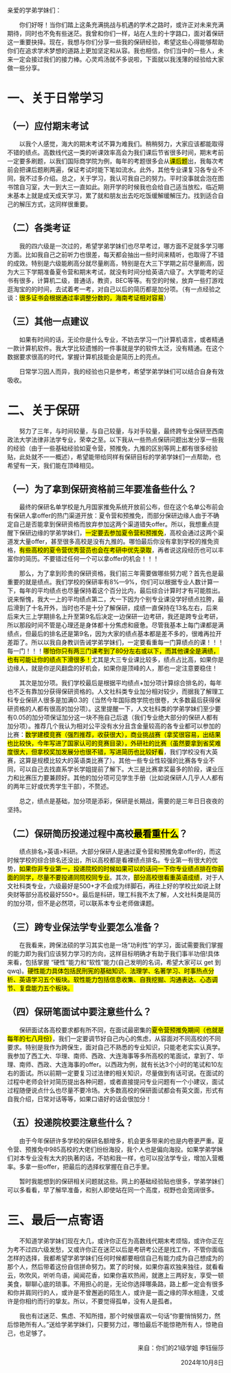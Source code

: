 亲爱的学弟学妹们：
	
&emsp;&emsp;你们好呀！当你们踏上这条充满挑战与机遇的学术之路时，或许正对未来充满期待，同时也不免有些迷茫。我曾和你们一样，站在人生的十字路口，面对着保研这一重要抉择。现在，我想与你们分享一些我的保研经验，希望这些心得能够帮助你们在追求学术梦想的道路上更加坚定和从容。我也相信，你们当中的一些人，未来一定会接过我们的接力棒。心灵鸡汤就不多说啦，下面就以我浅薄的经验给大家做一些分享。

# 一、关于日常学习
## （一）应付期末考试
&emsp;&emsp;以我个人感觉，海大的期末考试不算为难我们。稍稍努力，大家应该都能取得不错的绩点。高数线代这一类的听课效率高会为我们课后节省很多时间，期末考前一定要多刷题，以我们国际商学院为例，每年的考题很多会从<mark>课后题</mark>出，我每次考前会把课后题刷两遍，保证考试时能下笔如流水。此外，其他专业课复习各专业不同，我不过多介绍。总之，关于学习，我认可我自己的努力。平时没事就会泡在图书馆自习室，大一到大三一直如此。刚开学的时候我也会给自己适当放松，临近期末基本上就是成天成天学习，累了就和朋友出去吃吃饭缓解缓解压力。找到适合自己的解压方式，这同样很重要。
## （二）各类考证
&emsp;&emsp;我的四六级是一次过的，希望学弟学妹们也尽早考过，哪方面不足就多学习哪方面。比如我自己之前听力也很差，每天都会抽出一些时间来精听，也取得了不错的成效。特别是六级能刷高分就尽量刷高，特别是在大三下学期之前尽量刷高，因为大三下学期准备夏令营和期末考试，就没有时间分给英语六级了。大学能考的证书有很多，计算机二级，普通话，教资，BEC等等。有空的时候，放弃一些打游戏逛淘宝的的时间，去试着考一考，对自己以后的简历都是加分项。（有一点经验之谈：<mark>很多证书会根据通过率调整分数的，海南考证相对容易</mark>）
## （三）其他一点建议
&emsp;&emsp;如果有时间的话，无论你是什么专业，不妨去学习一门计算机语言，或者精通一款计算机软件。我大学比较遗憾的一件事就是学的软件太泛，没有精通。在这个数据要求很高的时代，掌握计算机技能会是简历上的亮点。

&emsp;&emsp;日常学习因人而异，我的经验也只是参考，希望学弟学妹们可以结合自身有效吸收。

# 二、关于保研
&emsp;&emsp;努力了三年，与时间较量，与自己较量，与对手较量，最终跨专业保研至西南政法大学法律非法学专业，荣幸之至。以下我从一些热点保研问题出发分享一些我的经验（由于一些基础经验如夏令营，预推免，九推的区别等网上都有很多经验贴，此处就不一一概述），希望能带给同样有保研目标的学弟学妹们一点帮助，也希望有一天，我们能在顶峰相见。
## （一）为了拿到保研资格前三年要准备些什么？
&emsp;&emsp;最终的保研名单学校是九月国家推免系统开放前公布，但在这个名单公布前会有保研人拿offer的热门渠道开放：夏令营和预推免，而部分保研边缘人由于不确定自己是否能拿到保研资格而放弃参加这两个渠道错失offer。所以，我想重点提醒下保研边缘的学弟学妹们，<mark>一定要去参加夏令营和预推免</mark>，高校会通过这两个渠道发大量offer，甚至很多高校是没有九推的。哪怕最后你没有拿到学校的推免资格，<mark>有些高校的夏令营优秀营员也会在考研中优先录取</mark>，再者说这段经历也可以丰富你的简历。不要错过任何一个可以拿offer的机会！！！

&emsp;&emsp;那么，为了拿到珍贵的保研资格，我们前三年需要做哪些努力呢？首先也是最重要的就是绩点。我们学校的保研率有8%—9%，你们可以根据专业人数计算一下，每年的平均绩点也尽量保持着这个百分比内，最后综合计算时才有可能胜出。说来惭愧，我大一上的平均绩点第二，大一下因为个别专业课没学好绩点拉胯，最后滑到了十名开外，当时也不是十分了解保研，成绩一直保持在13名左右，后来后来大三上学期排名上升至第9名后决定一边保研一边考研，我还是跨专业考研，所以那段时间不管是心理还是身体都十分焦虑和疲惫。尽管我基本上每门课都是满绩点，但最后的排名还是第9名，因为大家的绩点基本都是差不多的，很难再拉开差距了。所以以我自身教训告诫学弟学妹们，一定要看重每一门算绩点的课！！！每一门！！！<mark>哪怕你只有两三门课考到了80分左右或以下，而其他课全是满绩，也有可能让你的绩点下滑很多！</mark>尤其是大三专业课比较多，绩点占比高，如果你是边缘人，就是你逆风翻盘的好机会，如果你是顶峰的人，那也一定注意要稳住！

&emsp;&emsp;其次是加分项。我们学校最后是根据平均绩点+加分项计算综合排名的，每年也不乏有靠加分获得保研资格的。人文社科类专业加分相对较少，而据我了解理工科专业保研人很多是加满0.3的（当然今年国际商学院也很卷，大多数最后获得保研资格的人都有很高的加分项）。这里提醒一下，人文社科类的学弟学妹们至少要有0.05的加分项保证加分这一块不拖自己后退（我们专业绝大部分的保研人都有加分项）。推荐几个我认为相对公平没有水分且含金量较高的各专业都可以参加的比赛：<mark>数学建模竞赛（强烈推荐，收获很大），商业挑战赛（拿奖很容易，出结果也比较快，今年写进了国家认可的竞赛目录），外研社的比赛（虽然要拿到省奖难度很大，但拿校奖加发展分也很不错，写进简历也比较好看</mark>，我们学校没有大英赛，这算是规模比较大的英语类比赛了）。其他一些专业性较强的比赛各专业不同，可以自己去找直系学长学姐提前了解下。大三是比赛拿奖最多的阶段，课业压力和比赛压力要兼顾好。其他的加分项可见学生手册（比如说保研人几乎人人都有的两年三好或优秀学生干部），不赘述。

&emsp;&emsp;总之，绩点是基础，加分项是添彩，保研是长期战，需要的是三年日日夜夜的坚持。 

## （二）保研简历投递过程中高校<mark>最看重什么</mark>？
&emsp;&emsp;绩点排名>英语>科研。大部分保研人是通过夏令营和预推免拿offer的，而这时候学校的综合排名还没出，所以高校都是看裸绩点排名。专业第一有很大的优势，<mark>如果你非专业第一，投递院校的时候如果可以的话问一下你专业绩点排在你前面的同学，尽量不要投递同院校同专业</mark>。其次，<mark>部分高校很看重英语成绩</mark>，对于人文社科类专业，六级最好是500+才不会成为绊脚石，再往上好的学校比如说上财央财等部分高校最好550+。最后是科研，理工科我不太了解，人文社科类是简历的加分项，但不是必然项，可以联系本专业老师做课题。

## （三）跨专业保法学专业要怎么准备？
&emsp;&emsp;在我看来，跨保法硕的学习其实也是一场“功利性”的学习，面试需要我们掌握的能力即为我们应该努力学习的方向，这样目标明确才有助于我们事半功倍!具体来看，包括掌握 “硬性”能力和“软性”能力(自己发明的名词，希望大家可以 get 到 qwq)。<mark>硬性能力具体包括民刑宪的基础知识、法理学、名著学习、时事热点分析、英语学习五个板块。软性能力包括信息收集、自我挖掘、沟通表达、心态调节、复盘能力五个板块。</mark>
## （四）保研笔面试中要注意些什么？
&emsp;&emsp;保研面试各高校要求都有所不同，在面试最密集的<mark>夏令营预推免期间（也就是每年的七八月份）</mark>，我们一定要调节好自己内心的焦虑，从容面对不同高校的不同要求。特别是我作为跨保生，面对自己不熟悉的专业知识，只能老老实实认真学。我参加了西工大、华理、南师、西政、大连海事等多所高校的笔面试，拿到了、华理、南师、西政、大连海事的offer。以西政为例，就有长达3个小时的笔试和10左右的面试。所以前期一定要复习过法律的相关知识，尽量做到有话可说。在面试的过程中老师会针对简历提出各种问题，或者直接提问专业问题有一个小建议，面试过程随便说点什么也尽量不要冷场。大多数高校的保研面试都会有英文面，形式有自我介绍，日常对话等等，如果口语好的话会很加分！
## （五）投递院校要注意些什么？
&emsp;&emsp;由于今年保研许多学校的保研名额增多，机会更多带来的也是内卷更严重。夏令营、预推免中985高校的大佬们纷纷海投，我个人也是偏向海投。如果学弟学妹们对本专业没有太大的执著的话，不妨和我一样，也可以投法学专业，增加入营概率。多拿一些offer，把最后的选择权掌握在自己手里。

&emsp;&emsp;暂时我能想到的保研相关问题就这些。网上的基础经验贴也很多，学弟学妹们可以多看看，早了解早准备，和别人即使站在同一个高度，视野也会宽阔很多。

# 三、最后一点寄语

&emsp;&emsp;不知道学弟学妹们现在大几，或许你正在为高数线代期末考烦恼，或许你正在为考不过四六级发愁，又或许你正在迷茫以后是考研考公还是找工作，不管你面临怎样的选择，我都希望学弟学妹们任何时候都要相信自己有能力成为自己想成为的那个人，然后带着这份自信拼命努力。累了的时候，如果你喜欢独来独往，就看看云，吹吹风，听听鸟语，闻闻花香，如果你喜欢热闹，就邀上三两好友，享受一顿美食，聊聊心底的琐事。不用担心的是，无论你选择哪条路，路上都一定会有很多和你并肩同行的人，或许是不曾邂逅的陌生人，或许是一面之缘的萍水相逢，又或许是你相约而行的挚友。所以，不要觉得孤单，没有人是孤者。

&emsp;&emsp;我也有过迷茫、焦虑、不知所措，那个时候很喜欢一句话“你要悄悄努力，然后惊艳所有人。”送给学弟学妹们，只要努力过，哪怕最后不能惊艳所有人，惊艳自己，也足够了。

		
<p align="right">来自：你们的21级学姐 李钰俪莎</p>
<p align="right">2024年10月8日</p>